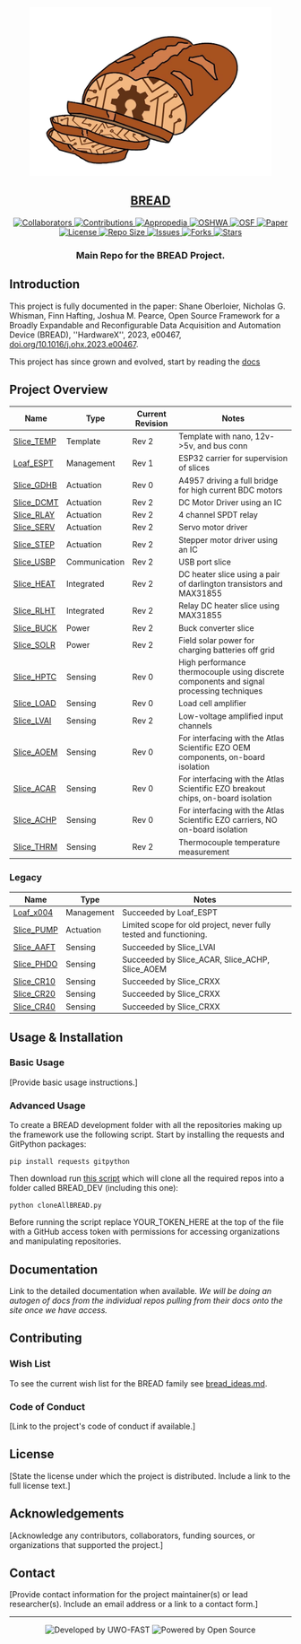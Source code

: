 <div align="center">
  <!-- Title: -->
  <a href="https://github.com/uwo-fast">
    <img src="branding/1200px-BREADLogo_nobkgnd.png" height="300">
  </a>
  <h2><a href="https://github.com/uwo-fast/BREAD"> BREAD </a></h2>
  <!-- Labels: -->
  <!-- First row: -->
  <a href="https://github.com/uwo-fast/.github/blob/main/collaborating.md">
    <img src="https://img.shields.io/badge/Collaborators-Welcome-lightgreen" alt="Collaborators">
  </a>
  <a href="https://github.com/uwo-fast/.github/blob/main/contributing.md">
    <img src="https://img.shields.io/badge/Contributions-Welcome-lightgreen" alt="Contributions">
  </a>
  <a href="https://www.appropedia.org/Category:FAST_literature_reviews">
    <img src="https://img.shields.io/badge/Appropedia-Lit_Review-white" alt="Appropedia">
  </a>
  <a href="https://certification.oshwa.org/">
    <img src="https://img.shields.io/badge/OSHWA-Incomplete-cc3300?style=flat-square" height="20" alt="OSHWA">
    <!-- img src="https://img.shields.io/badge/OSHWA-Certified-darkgreen?style=flat-square" height="20" alt="OSHWA" -->       <!-- img src="https://img.shields.io/badge/OSHWA-Pending-darkorange?style=flat-square" height="20" alt="OSHWA" -->
  </a>
  <a href="https://osf.io/">
    <img src="https://img.shields.io/badge/OSF-Project-lightblue" alt="OSF">
  </a>
  <a href="https://doi.org">
    <img src="https://img.shields.io/badge/Paper-Unsubmitted-ff0066" alt="Paper">
  </a>
  <!-- Second row: -->
  <br>
  <a href="https://github.com/uwo-fast/BREAD/blob/main/LICENSE">
    <img src="https://img.shields.io/github/license/uwo-fast/BREAD" alt="License">
  </a>
  <a href="https://github.com/uwo-fast/BREAD">
    <img src="https://img.shields.io/github/repo-size/uwo-fast/BREAD" alt="Repo Size">
  </a>
  <a href="https://github.com/uwo-fast/BREAD/issues">
    <img src="https://img.shields.io/github/issues/uwo-fast/BREAD" alt="Issues">
  </a>
  <a href="https://github.com/uwo-fast/BREAD/network/members">
    <img src="https://img.shields.io/github/forks/uwo-fast/BREAD?style=social" alt="Forks">
  </a>
  <a href="https://github.com/uwo-fast/BREAD/stargazers">
    <img src="https://img.shields.io/github/stars/uwo-fast/BREAD?style=social" alt="Stars">
  </a>
  <!-- Short description: -->
  <h3>Main Repo for the BREAD Project.</h3>
</div>


## Introduction
This project is fully documented in the paper: Shane Oberloier, Nicholas G. Whisman, Finn Hafting, Joshua M. Pearce, Open Source Framework for a Broadly Expandable and Reconfigurable Data Acquisition and Automation Device (BREAD), ''HardwareX'', 2023, e00467, [doi.org/10.1016/j.ohx.2023.e00467](https://doi.org/10.1016/j.ohx.2023.e00467).

This project has since grown and evolved, start by reading the [docs](docs/README.md)

## Project Overview

| Name | Type | Current Revision | Notes |
| --- | --- | --- | --- |
| [Slice_TEMP](https://github.com/uwo-fast/Slice_TEMP) | Template | Rev 2 | Template with nano, 12v->5v, and bus conn |
| [Loaf_ESPT](https://github.com/uwo-fast/Loaf_ESPT) | Management | Rev 1 | ESP32 carrier for supervision of slices |
| [Slice_GDHB](https://github.com/uwo-fast/Slice_GDHB) | Actuation | Rev 0 | A4957 driving a full bridge for high current BDC motors |
| [Slice_DCMT](https://github.com/uwo-fast/Slice_DCMT) | Actuation | Rev 2 | DC Motor Driver using an IC |
| [Slice_RLAY](https://github.com/uwo-fast/Slice_RLAY) | Actuation | Rev 2 | 4 channel SPDT relay |
| [Slice_SERV](https://github.com/uwo-fast/Slice_SERV) | Actuation | Rev 2 | Servo motor driver |
| [Slice_STEP](https://github.com/uwo-fast/Slice_STEP) | Actuation | Rev 2 | Stepper motor driver using an IC |
| [Slice_USBP](https://github.com/uwo-fast/Slice_USBP) | Communication | Rev 2 | USB port slice |
| [Slice_HEAT](https://github.com/uwo-fast/Slice_HEAT) | Integrated | Rev 2 | DC heater slice using a pair of darlington transistors and MAX31855 |
| [Slice_RLHT](https://github.com/uwo-fast/Slice_RLHT) | Integrated | Rev 2 | Relay DC heater slice using MAX31855 |
| [Slice_BUCK](https://github.com/uwo-fast/Slice_BUCK) | Power | Rev 2 | Buck converter slice |
| [Slice_SOLR](https://github.com/uwo-fast/Slice_SOLR) | Power | Rev 2 | Field solar power for charging batteries off grid |
| [Slice_HPTC](https://github.com/uwo-fast/Slice_HPTC) | Sensing | Rev 0 | High performance thermocouple using discrete components and signal processing techniques |
| [Slice_LOAD](https://github.com/uwo-fast/Slice_LOAD) | Sensing | Rev 0 | Load cell amplifier |
| [Slice_LVAI](https://github.com/uwo-fast/Slice_LVAI) | Sensing | Rev 2 | Low-voltage amplified input channels |
| [Slice_AOEM](https://github.com/uwo-fast/Slice_AOEM) | Sensing | Rev 0 | For interfacing with the Atlas Scientific EZO OEM components, on-board isolation |
| [Slice_ACAR](https://github.com/uwo-fast/Slice_ACAR) | Sensing | Rev 0 | For interfacing with the Atlas Scientific EZO breakout chips, on-board isolation |
| [Slice_ACHP](https://github.com/uwo-fast/Slice_ACHP) | Sensing | Rev 0 | For interfacing with the Atlas Scientific EZO carriers, NO on-board isolation |
| [Slice_THRM](https://github.com/uwo-fast/Slice_THRM) | Sensing | Rev 2 | Thermocouple temperature measurement |

### Legacy

| Name | Type | Notes |
| --- | --- | --- |
| [Loaf_x004](https://github.com/uwo-fast/Loaf_x004) | Management | Succeeded by Loaf_ESPT|
| [Slice_PUMP](https://github.com/uwo-fast/Slice_PUMP) | Actuation | Limited scope for old project, never fully tested and functioning.|
| [Slice_AAFT](https://github.com/uwo-fast/Slice_AAFT) | Sensing | Succeeded by Slice_LVAI|
| [Slice_PHDO](https://github.com/uwo-fast/Slice_PHDO) | Sensing | Succeeded by Slice_ACAR, Slice_ACHP, Slice_AOEM|
| [Slice_CR10](https://github.com/uwo-fast/Slice_CR10) | Sensing | Succeeded by Slice_CRXX |
| [Slice_CR20](https://github.com/uwo-fast/Slice_CR20) | Sensing | Succeeded by Slice_CRXX |
| [Slice_CR40](https://github.com/uwo-fast/Slice_CR40) | Sensing | Succeeded by Slice_CRXX |

## Usage & Installation

### Basic Usage
[Provide basic usage instructions.]

### Advanced Usage

To create a BREAD development folder with all the repositories making up the framework use the following script. Start by installing the requests and GitPython packages:
```
pip install requests gitpython
```
Then download run [this script](scripts/cloneAllBREAD.py) which will clone all the required repos into a folder called BREAD_DEV (including this one):
```
python cloneAllBREAD.py
```
Before running the script replace YOUR_TOKEN_HERE at the top of the file with a GitHub access token with permissions for accessing organizations and manipulating repositories.

## Documentation
Link to the detailed documentation when available. *We will be doing an autogen of docs from the individual repos pulling from their docs onto the site once we have access.*

## Contributing


### Wish List

To see the current wish list for the BREAD family see [bread_ideas.md](docs/bread_ideas.md).

### Code of Conduct
[Link to the project's code of conduct if available.]

## License
[State the license under which the project is distributed. Include a link to the full license text.]

## Acknowledgements
[Acknowledge any contributors, collaborators, funding sources, or organizations that supported the project.]

## Contact
[Provide contact information for the project maintainer(s) or lead researcher(s). Include an email address or a link to a contact form.]

---

<div align="center">
  <p>
    <img src="https://img.shields.io/badge/Developed_by-UWO--FAST-orange" alt="Developed by UWO-FAST">
    <img src="https://img.shields.io/badge/Powered_by-Open_Source-blue" alt="Powered by Open Source">
  </p>
</div>
